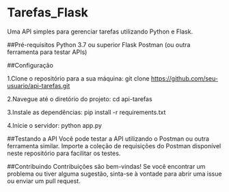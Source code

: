 # Tarefas_Flask
Uma API simples para gerenciar tarefas utilizando Python e Flask.

##Pré-requisitos
Python 3.7 ou superior
Flask
Postman (ou outra ferramenta para testar APIs)

##Configuração

1.Clone o repositório para a sua máquina:
git clone https://github.com/seu-usuario/api-tarefas.git

2.Navegue até o diretório do projeto:
cd api-tarefas

3.Instale as dependências:
pip install -r requirements.txt

4.Inicie o servidor:
python app.py

##Testando a API
Você pode testar a API utilizando o Postman ou outra ferramenta similar. Importe a coleção de requisições do Postman disponível neste repositório para facilitar os testes.

##Contribuindo
Contribuições são bem-vindas! Se você encontrar um problema ou tiver alguma sugestão, sinta-se à vontade para abrir uma issue ou enviar um pull request.
